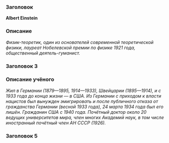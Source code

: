 ### Заголовок 
**Albert Einstein** 
### Описание 
*Физик-теоретик, один из основателей современной теоретической физики, лауреат Нобелевской премии по физике 1921 года, общественный деятель-гуманист.*
### Заголовок 3
### Описание учёного 
*Жил в Германии (1879—1895, 1914—1933), Швейцарии (1895—1914), и с 1933 года до конца жизни — в США. Из Германии с приходом к власти нацистов был вынужден эмигрировать и после публичного отказа от гражданства Германии (весной 1933 года), 24 марта 1934 года был его лишён. Гражданин США с 1940 года. Почётный доктор около 20 ведущих университетов мира, член многих Академий наук, в том числе иностранный почётный член АН СССР (1926).*
### Заголовок 5